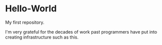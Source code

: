 # Hello-World
My first repository. 

I'm very grateful for the decades of work past programmers have put into creating infrastructure such as this. 

